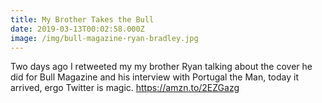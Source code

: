 ```yaml
---
title: My Brother Takes the Bull
date: 2019-03-13T00:02:58.000Z
image: /img/bull-magazine-ryan-bradley.jpg
---
```

Two days ago I retweeted my my brother Ryan talking about the cover he did for Bull Magazine and his interview with Portugal the Man, today it arrived, ergo Twitter is magic. https://amzn.to/2EZGazg
